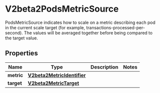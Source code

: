 

# V2beta2PodsMetricSource

PodsMetricSource indicates how to scale on a metric describing each pod in the current scale target (for example, transactions-processed-per-second). The values will be averaged together before being compared to the target value.

## Properties

| Name | Type | Description | Notes |
|------------ | ------------- | ------------- | -------------|
|**metric** | [**V2beta2MetricIdentifier**](V2beta2MetricIdentifier.md) |  |  |
|**target** | [**V2beta2MetricTarget**](V2beta2MetricTarget.md) |  |  |




